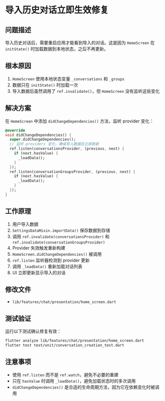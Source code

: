 # 导入历史对话立即生效修复

## 问题描述

导入历史对话后，需要重启应用才能看到导入的对话。这是因为 `HomeScreen` 在 `initState()` 时加载数据到本地状态，之后不再更新。

## 根本原因

1. `HomeScreen` 使用本地状态变量 `_conversations` 和 `_groups`
2. 数据只在 `initState()` 时加载一次
3. 导入数据后虽然调用了 `ref.invalidate()`，但 `HomeScreen` 没有监听这些变化

## 解决方案

在 `HomeScreen` 中添加 `didChangeDependencies()` 方法，监听 provider 变化：

```dart
@override
void didChangeDependencies() {
  super.didChangeDependencies();
  // 监听 providers 变化，确保导入数据后立即刷新
  ref.listen(conversationsProvider, (previous, next) {
    if (next.hasValue) {
      _loadData();
    }
  });
  ref.listen(conversationGroupsProvider, (previous, next) {
    if (next.hasValue) {
      _loadData();
    }
  });
}
```

## 工作原理

1. 用户导入数据
2. `SettingsDataMixin.importData()` 保存数据到存储
3. 调用 `ref.invalidate(conversationsProvider)` 和 `ref.invalidate(conversationGroupsProvider)`
4. Provider 失效触发重新构建
5. `HomeScreen.didChangeDependencies()` 被调用
6. `ref.listen` 监听器检测到 provider 更新
7. 调用 `_loadData()` 重新加载对话列表
8. UI 立即更新显示导入的对话

## 修改文件

- `lib/features/chat/presentation/home_screen.dart`

## 测试验证

运行以下测试确认修复有效：
```bash
flutter analyze lib/features/chat/presentation/home_screen.dart
flutter test test/unit/conversation_creation_test.dart
```

## 注意事项

- 使用 `ref.listen` 而不是 `ref.watch`，避免不必要的重建
- 只在 `hasValue` 时调用 `_loadData()`，避免加载状态时的多次调用
- `didChangeDependencies()` 是合适的生命周期方法，因为它在依赖变化时被调用
